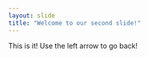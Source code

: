 ```yaml
---
layout: slide
title: "Welcome to our second slide!"
---
```

This is it! 
Use the left arrow to go back!
